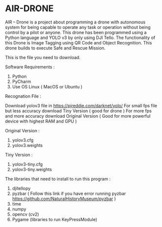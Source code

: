 # AIR-DRONE
AIR – Drone is a project about programming a drone with autonomous system for being capable to operate any task or operation without being control by a pilot or anyone. This drone has been programmed using a Python language and YOLO v3 by only using DJI Tello. The functionality of this Drone is Image Tagging using QR Code and Object Recognition. This drone builds to execute Safe and Rescue Mission.

This is the file you need to download.

Software Requirements :
1. Python
2. PyCharm
3. Use OS Linux ( MacOS or Ubuntu )

Recognation File :

Download yolov3 file in https://pjreddie.com/darknet/yolo/
For small fps file but less accuracy download  Tiny Version ( good for drone )
For more fps and more accuracy download Original Version ( Good for more powerful device with highest RAM and GPU )

Original Version :
1. yolov3.cfg
2. yolov3.weights

Tiny Version :
1. yolov3-tiny.cfg 
2. yolov3-tiny.weights


The libraries that need to install to run this program :
1. djitellopy
2. pyzbar ( Follow this link if you have error running pyzbar https://github.com/NaturalHistoryMuseum/pyzbar )
3. time
4. numpy
5. opencv (cv2)
6. Pygame (libraries to run KeyPressModule)
